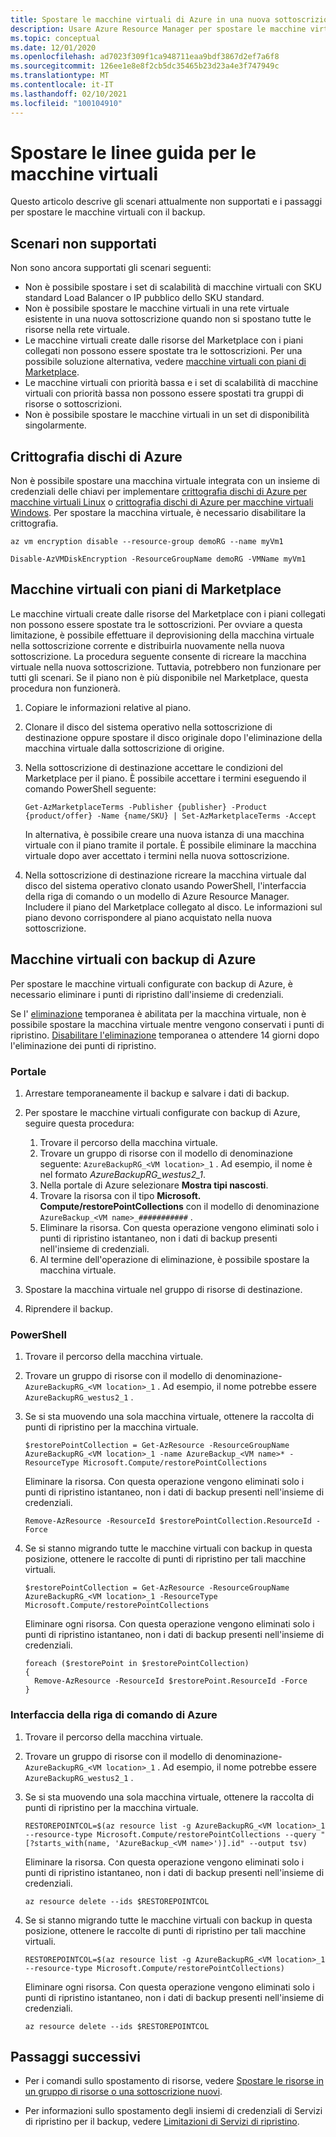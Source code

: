 ```yaml
---
title: Spostare le macchine virtuali di Azure in una nuova sottoscrizione o in un gruppo di risorse
description: Usare Azure Resource Manager per spostare le macchine virtuali in un nuovo gruppo di risorse o una nuova sottoscrizione.
ms.topic: conceptual
ms.date: 12/01/2020
ms.openlocfilehash: ad7023f309f1ca948711eaa9bdf3867d2ef7a6f8
ms.sourcegitcommit: 126ee1e8e8f2cb5dc35465b23d23a4e3f747949c
ms.translationtype: MT
ms.contentlocale: it-IT
ms.lasthandoff: 02/10/2021
ms.locfileid: "100104910"
---
```

# <a name="move-guidance-for-virtual-machines"></a>Spostare le linee guida per le macchine virtuali

Questo articolo descrive gli scenari attualmente non supportati e i passaggi per spostare le macchine virtuali con il backup.

## <a name="scenarios-not-supported"></a>Scenari non supportati

Non sono ancora supportati gli scenari seguenti:

* Non è possibile spostare i set di scalabilità di macchine virtuali con SKU standard Load Balancer o IP pubblico dello SKU standard.
* Non è possibile spostare le macchine virtuali in una rete virtuale esistente in una nuova sottoscrizione quando non si spostano tutte le risorse nella rete virtuale.
* Le macchine virtuali create dalle risorse del Marketplace con i piani collegati non possono essere spostate tra le sottoscrizioni. Per una possibile soluzione alternativa, vedere [macchine virtuali con piani di Marketplace](#virtual-machines-with-marketplace-plans).
* Le macchine virtuali con priorità bassa e i set di scalabilità di macchine virtuali con priorità bassa non possono essere spostati tra gruppi di risorse o sottoscrizioni.
* Non è possibile spostare le macchine virtuali in un set di disponibilità singolarmente.

## <a name="azure-disk-encryption"></a>Crittografia dischi di Azure

Non è possibile spostare una macchina virtuale integrata con un insieme di credenziali delle chiavi per implementare [crittografia dischi di Azure per macchine virtuali Linux](../../../virtual-machines/linux/disk-encryption-overview.md) o [crittografia dischi di Azure per macchine virtuali Windows](../../../virtual-machines/windows/disk-encryption-overview.md). Per spostare la macchina virtuale, è necessario disabilitare la crittografia.

```azurecli-interactive
az vm encryption disable --resource-group demoRG --name myVm1
```

```azurepowershell-interactive
Disable-AzVMDiskEncryption -ResourceGroupName demoRG -VMName myVm1
```

## <a name="virtual-machines-with-marketplace-plans"></a>Macchine virtuali con piani di Marketplace

Le macchine virtuali create dalle risorse del Marketplace con i piani collegati non possono essere spostate tra le sottoscrizioni. Per ovviare a questa limitazione, è possibile effettuare il deprovisioning della macchina virtuale nella sottoscrizione corrente e distribuirla nuovamente nella nuova sottoscrizione. La procedura seguente consente di ricreare la macchina virtuale nella nuova sottoscrizione. Tuttavia, potrebbero non funzionare per tutti gli scenari. Se il piano non è più disponibile nel Marketplace, questa procedura non funzionerà.

1. Copiare le informazioni relative al piano.

1. Clonare il disco del sistema operativo nella sottoscrizione di destinazione oppure spostare il disco originale dopo l'eliminazione della macchina virtuale dalla sottoscrizione di origine.

1. Nella sottoscrizione di destinazione accettare le condizioni del Marketplace per il piano. È possibile accettare i termini eseguendo il comando PowerShell seguente:

   ```azurepowershell
   Get-AzMarketplaceTerms -Publisher {publisher} -Product {product/offer} -Name {name/SKU} | Set-AzMarketplaceTerms -Accept
   ```

   In alternativa, è possibile creare una nuova istanza di una macchina virtuale con il piano tramite il portale. È possibile eliminare la macchina virtuale dopo aver accettato i termini nella nuova sottoscrizione.

1. Nella sottoscrizione di destinazione ricreare la macchina virtuale dal disco del sistema operativo clonato usando PowerShell, l'interfaccia della riga di comando o un modello di Azure Resource Manager. Includere il piano del Marketplace collegato al disco. Le informazioni sul piano devono corrispondere al piano acquistato nella nuova sottoscrizione.

## <a name="virtual-machines-with-azure-backup"></a>Macchine virtuali con backup di Azure

Per spostare le macchine virtuali configurate con backup di Azure, è necessario eliminare i punti di ripristino dall'insieme di credenziali.

Se l' [eliminazione](../../../backup/soft-delete-virtual-machines.md) temporanea è abilitata per la macchina virtuale, non è possibile spostare la macchina virtuale mentre vengono conservati i punti di ripristino. [Disabilitare l'eliminazione](../../../backup/backup-azure-security-feature-cloud.md#enabling-and-disabling-soft-delete) temporanea o attendere 14 giorni dopo l'eliminazione dei punti di ripristino.

### <a name="portal"></a>Portale

1. Arrestare temporaneamente il backup e salvare i dati di backup.
2. Per spostare le macchine virtuali configurate con backup di Azure, seguire questa procedura:

   1. Trovare il percorso della macchina virtuale.
   2. Trovare un gruppo di risorse con il modello di denominazione seguente: `AzureBackupRG_<VM location>_1` . Ad esempio, il nome è nel formato *AzureBackupRG_westus2_1*.
   3. Nella portale di Azure selezionare **Mostra tipi nascosti**.
   4. Trovare la risorsa con il tipo **Microsoft. Compute/restorePointCollections** con il modello di denominazione `AzureBackup_<VM name>_###########` .
   5. Eliminare la risorsa. Con questa operazione vengono eliminati solo i punti di ripristino istantaneo, non i dati di backup presenti nell'insieme di credenziali.
   6. Al termine dell'operazione di eliminazione, è possibile spostare la macchina virtuale.

3. Spostare la macchina virtuale nel gruppo di risorse di destinazione.
4. Riprendere il backup.

### <a name="powershell"></a>PowerShell

1. Trovare il percorso della macchina virtuale.

1. Trovare un gruppo di risorse con il modello di denominazione- `AzureBackupRG_<VM location>_1` . Ad esempio, il nome potrebbe essere `AzureBackupRG_westus2_1` .

1. Se si sta muovendo una sola macchina virtuale, ottenere la raccolta di punti di ripristino per la macchina virtuale.

   ```azurepowershell-interactive
   $restorePointCollection = Get-AzResource -ResourceGroupName AzureBackupRG_<VM location>_1 -name AzureBackup_<VM name>* -ResourceType Microsoft.Compute/restorePointCollections
   ```

   Eliminare la risorsa. Con questa operazione vengono eliminati solo i punti di ripristino istantaneo, non i dati di backup presenti nell'insieme di credenziali.

   ```azurepowershell-interactive
   Remove-AzResource -ResourceId $restorePointCollection.ResourceId -Force
   ```

1. Se si stanno migrando tutte le macchine virtuali con backup in questa posizione, ottenere le raccolte di punti di ripristino per tali macchine virtuali.

   ```azurepowershell-interactive
   $restorePointCollection = Get-AzResource -ResourceGroupName AzureBackupRG_<VM location>_1 -ResourceType Microsoft.Compute/restorePointCollections
   ```

   Eliminare ogni risorsa. Con questa operazione vengono eliminati solo i punti di ripristino istantaneo, non i dati di backup presenti nell'insieme di credenziali.

   ```azurepowershell-interactive
   foreach ($restorePoint in $restorePointCollection)
   {
     Remove-AzResource -ResourceId $restorePoint.ResourceId -Force
   }
   ```

### <a name="azure-cli"></a>Interfaccia della riga di comando di Azure

1. Trovare il percorso della macchina virtuale.

1. Trovare un gruppo di risorse con il modello di denominazione- `AzureBackupRG_<VM location>_1` . Ad esempio, il nome potrebbe essere `AzureBackupRG_westus2_1` .

1. Se si sta muovendo una sola macchina virtuale, ottenere la raccolta di punti di ripristino per la macchina virtuale.

   ```azurecli-interactive
   RESTOREPOINTCOL=$(az resource list -g AzureBackupRG_<VM location>_1 --resource-type Microsoft.Compute/restorePointCollections --query "[?starts_with(name, 'AzureBackup_<VM name>')].id" --output tsv)
   ```

   Eliminare la risorsa. Con questa operazione vengono eliminati solo i punti di ripristino istantaneo, non i dati di backup presenti nell'insieme di credenziali.

   ```azurecli-interactive
   az resource delete --ids $RESTOREPOINTCOL
   ```

1. Se si stanno migrando tutte le macchine virtuali con backup in questa posizione, ottenere le raccolte di punti di ripristino per tali macchine virtuali.

   ```azurecli-interactive
   RESTOREPOINTCOL=$(az resource list -g AzureBackupRG_<VM location>_1 --resource-type Microsoft.Compute/restorePointCollections)
   ```

   Eliminare ogni risorsa. Con questa operazione vengono eliminati solo i punti di ripristino istantaneo, non i dati di backup presenti nell'insieme di credenziali.

   ```azurecli-interactive
   az resource delete --ids $RESTOREPOINTCOL
   ```

## <a name="next-steps"></a>Passaggi successivi

* Per i comandi sullo spostamento di risorse, vedere [Spostare le risorse in un gruppo di risorse o una sottoscrizione nuovi](../move-resource-group-and-subscription.md).

* Per informazioni sullo spostamento degli insiemi di credenziali di Servizi di ripristino per il backup, vedere [Limitazioni di Servizi di ripristino](../../../backup/backup-azure-move-recovery-services-vault.md?toc=/azure/azure-resource-manager/toc.json).
